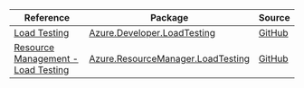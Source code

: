 | Reference | Package | Source |
|---|---|---|
|[Load Testing](developer.loadtesting-readme.md)|[Azure.Developer.LoadTesting](https://www.nuget.org/packages/Azure.Developer.LoadTesting)|[GitHub](https://github.com/Azure/azure-sdk-for-net/blob/main/sdk/loadtestservice/Azure.Developer.LoadTesting)|
|[Resource Management - Load Testing](resourcemanager.loadtesting-readme.md)|[Azure.ResourceManager.LoadTesting](https://www.nuget.org/packages/Azure.ResourceManager.LoadTesting)|[GitHub](https://github.com/Azure/azure-sdk-for-net/blob/main/sdk/loadtestservice/Azure.ResourceManager.LoadTesting)|
